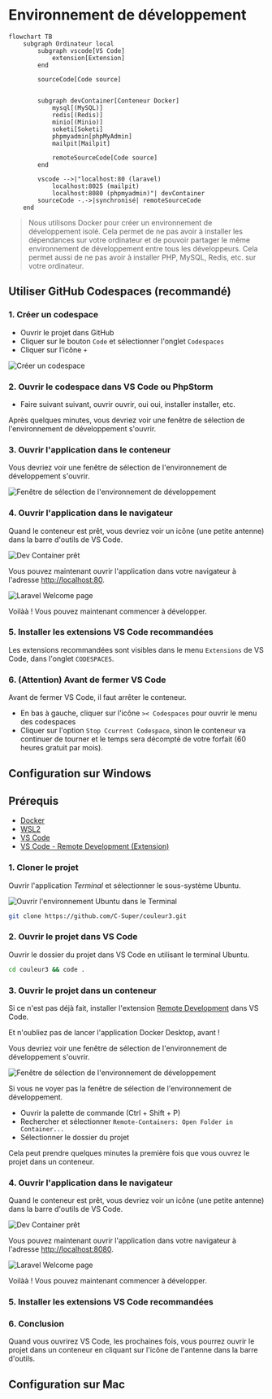 # Environnement de développement

```mermaid
flowchart TB
    subgraph Ordinateur local
        subgraph vscode[VS Code]
            extension[Extension]
        end

        sourceCode[Code source]
        

        subgraph devContainer[Conteneur Docker]
            mysql[(MySQL)]
            redis[(Redis)]
            minio[(Minio)]
            soketi[Soketi]
            phpmyadmin[phpMyAdmin]
            mailpit[Mailpit]
            
            remoteSourceCode[Code source]
        end

        vscode -->|"localhost:80 (laravel)
            localhost:8025 (mailpit)
            localhost:8080 (phpmyadmin)"| devContainer
        sourceCode -.->|synchronisé| remoteSourceCode
    end
```

> Nous utilisons Docker pour créer un environnement de développement isolé. Cela permet de ne pas avoir à installer les dépendances sur votre ordinateur et de pouvoir partager le même environnement de développement entre tous les développeurs. Cela permet aussi de ne pas avoir à installer PHP, MySQL, Redis, etc. sur votre ordinateur.

## Utiliser GitHub Codespaces (recommandé)

### 1. Créer un codespace

- Ouvrir le projet dans GitHub
- Cliquer sur le bouton `Code` et sélectionner l'onglet `Codespaces`
- Cliquer sur l'icône `+`

![Créer un codespace](./screenshots/github-codespaces-create.png)

### 2. Ouvrir le codespace dans VS Code ou PhpStorm

- Faire suivant suivant, ouvrir ouvrir, oui oui, installer installer, etc.

Après quelques minutes, vous devriez voir une fenêtre de sélection de l'environnement de développement s'ouvrir.

### 3. Ouvrir l'application dans le conteneur

Vous devriez voir une fenêtre de sélection de l'environnement de développement s'ouvrir.

![Fenêtre de sélection de l'environnement de développement](./screenshots/win-vscode-select-dev-container.png)

### 4. Ouvrir l'application dans le navigateur

Quand le conteneur est prêt, vous devriez voir un icône (une petite antenne) dans la barre d'outils de VS Code.

![Dev Container prêt](./screenshots/dev-container-ready.png)

Vous pouvez maintenant ouvrir l'application dans votre navigateur à l'adresse [http://localhost:80](http://localhost:80).

![Laravel Welcome page](./screenshots/laravel-welcome.png)

Voilàà ! Vous pouvez maintenant commencer à développer.

### 5. Installer les extensions VS Code recommandées

Les extensions recommandées sont visibles dans le menu `Extensions` de VS Code, dans l'onglet `CODESPACES`.

### 6. (Attention) Avant de fermer VS Code

Avant de fermer VS Code, il faut arrêter le conteneur.

- En bas à gauche, cliquer sur l'icône `>< Codespaces` pour ouvrir le menu des codespaces
- Cliquer sur l'option `Stop Ccurrent Codespace`, sinon le conteneur va continuer de tourner et le temps sera décompté de votre forfait (60 heures gratuit par mois).

## Configuration sur Windows

## Prérequis

- [Docker](https://www.docker.com/)
- [WSL2](https://learn.microsoft.com/en-us/windows/wsl/about)
- [VS Code](https://code.visualstudio.com/)
- [VS Code - Remote Development (Extension)](https://marketplace.visualstudio.com/items?itemName=ms-vscode-remote.vscode-remote-extensionpack)

### 1. Cloner le projet

Ouvrir l'application *Terminal* et sélectionner le sous-système Ubuntu.

![Ouvrir l'environnement Ubuntu dans le Terminal](./screenshots/win-run-wsl.png)

```bash
git clone https://github.com/C-Super/couleur3.git
```

### 2. Ouvrir le projet dans VS Code

Ouvrir le dossier du projet dans VS Code en utilisant le terminal Ubuntu.

```bash
cd couleur3 && code .
```

### 3. Ouvrir le projet dans un conteneur

Si ce n'est pas déjà fait, installer l'extension [Remote Development](https://marketplace.visualstudio.com/items?itemName=ms-vscode-remote.vscode-remote-extensionpack) dans VS Code.

Et n'oubliez pas de lancer l'application Docker Desktop, avant !

Vous devriez voir une fenêtre de sélection de l'environnement de développement s'ouvrir.

![Fenêtre de sélection de l'environnement de développement](./screenshots/win-vscode-select-dev-container.png)

Si vous ne voyer pas la fenêtre de sélection de l'environnement de développement.

- Ouvrir la palette de commande (Ctrl + Shift + P)
- Rechercher et sélectionner `Remote-Containers: Open Folder in Container...`
- Sélectionner le dossier du projet

Cela peut prendre quelques minutes la première fois que vous ouvrez le projet dans un conteneur.

### 4. Ouvrir l'application dans le navigateur

Quand le conteneur est prêt, vous devriez voir un icône (une petite antenne) dans la barre d'outils de VS Code.

![Dev Container prêt](./screenshots/dev-container-ready.png)

Vous pouvez maintenant ouvrir l'application dans votre navigateur à l'adresse [http://localhost:8080](http://localhost:80).

![Laravel Welcome page](./screenshots/laravel-welcome.png)

Voilàà ! Vous pouvez maintenant commencer à développer.

### 5. Installer les extensions VS Code recommandées


### 6. Conclusion

Quand vous ouvrirez VS Code, les prochaines fois, vous pourrez ouvrir le projet dans un conteneur en cliquant sur l'icône de l'antenne dans la barre d'outils.

## Configuration sur Mac
